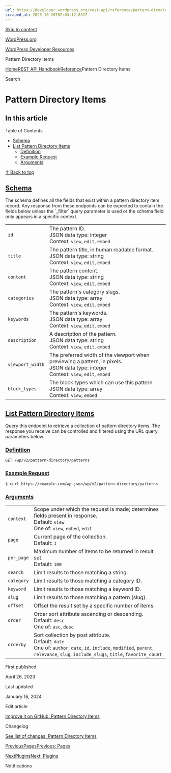 ```yaml
---
url: https://developer.wordpress.org/rest-api/reference/pattern-directory-items
scraped_at: 2025-10-20T02:03:12.837Z
---
```


[Skip to content](https://developer.wordpress.org/rest-api/reference/pattern-directory-items/#wp--skip-link--target)

[WordPress.org](https://wordpress.org/)

[WordPress Developer Resources](https://developer.wordpress.org/)

Pattern Directory Items


[Home](https://developer.wordpress.org/)[REST API Handbook](https://developer.wordpress.org/rest-api/)[Reference](https://developer.wordpress.org/rest-api/reference/)Pattern Directory Items

Search

# Pattern Directory Items

## In this article

Table of Contents

- [Schema](https://developer.wordpress.org/rest-api/reference/pattern-directory-items/#schema)
- [List Pattern Directory Items](https://developer.wordpress.org/rest-api/reference/pattern-directory-items/#list-pattern-directory-items)
  - [Definition](https://developer.wordpress.org/rest-api/reference/pattern-directory-items/#definition)
  - [Example Request](https://developer.wordpress.org/rest-api/reference/pattern-directory-items/#example-request)
  - [Arguments](https://developer.wordpress.org/rest-api/reference/pattern-directory-items/#arguments)

[↑ Back to top](https://developer.wordpress.org/rest-api/reference/pattern-directory-items/#wp--skip-link--target)

## [Schema](https://developer.wordpress.org/rest-api/reference/pattern-directory-items/\#schema)

The schema defines all the fields that exist within a pattern directory item record. Any response from these endpoints can be expected to contain the fields below unless the \`\_filter\` query parameter is used or the schema field only appears in a specific context.

|     |     |
| --- | --- |
| `id` | The pattern ID.<br>JSON data type: integer <br>Context: `view`, `edit`, `embed` |
| `title` | The pattern title, in human readable format.<br>JSON data type: string <br>Context: `view`, `edit`, `embed` |
| `content` | The pattern content.<br>JSON data type: string <br>Context: `view`, `edit`, `embed` |
| `categories` | The pattern's category slugs.<br>JSON data type: array <br>Context: `view`, `edit`, `embed` |
| `keywords` | The pattern's keywords.<br>JSON data type: array <br>Context: `view`, `edit`, `embed` |
| `description` | A description of the pattern.<br>JSON data type: string <br>Context: `view`, `edit`, `embed` |
| `viewport_width` | The preferred width of the viewport when previewing a pattern, in pixels.<br>JSON data type: integer <br>Context: `view`, `edit`, `embed` |
| `block_types` | The block types which can use this pattern.<br>JSON data type: array <br>Context: `view`, `embed` |

## [List Pattern Directory Items](https://developer.wordpress.org/rest-api/reference/pattern-directory-items/\#list-pattern-directory-items)

Query this endpoint to retrieve a collection of pattern directory items. The response you receive can be controlled and filtered using the URL query parameters below.

### [Definition](https://developer.wordpress.org/rest-api/reference/pattern-directory-items/\#definition)

`GET /wp/v2/pattern-directory/patterns`

### [Example Request](https://developer.wordpress.org/rest-api/reference/pattern-directory-items/\#example-request)

`$ curl https://example.com/wp-json/wp/v2/pattern-directory/patterns`

### [Arguments](https://developer.wordpress.org/rest-api/reference/pattern-directory-items/\#arguments)

|     |     |
| --- | --- |
| `context` | Scope under which the request is made; determines fields present in response.<br>Default: `view`<br>One of: `view`, `embed`, `edit` |
| `page` | Current page of the collection.<br>Default: `1` |
| `per_page` | Maximum number of items to be returned in result set.<br>Default: `100` |
| `search` | Limit results to those matching a string. |
| `category` | Limit results to those matching a category ID. |
| `keyword` | Limit results to those matching a keyword ID. |
| `slug` | Limit results to those matching a pattern (slug). |
| `offset` | Offset the result set by a specific number of items. |
| `order` | Order sort attribute ascending or descending.<br>Default: `desc`<br>One of: `asc`, `desc` |
| `orderby` | Sort collection by post attribute.<br>Default: `date`<br>One of: `author`, `date`, `id`, `include`, `modified`, `parent`, `relevance`, `slug`, `include_slugs`, `title`, `favorite_count` |

First published

April 26, 2023

Last updated

January 16, 2024

Edit article

[Improve it on GitHub: Pattern Directory Items](https://github.com/WP-API/docs/edit/master/reference/pattern-directory-items.md)

Changelog

[See list of changes: Pattern Directory Items](https://github.com/WP-API/docs/commits/master/reference/pattern-directory-items.md)

[PreviousPagesPrevious: Pages](https://developer.wordpress.org/rest-api/reference/pages/)

[NextPluginsNext: Plugins](https://developer.wordpress.org/rest-api/reference/plugins/)

Notifications